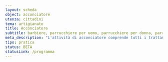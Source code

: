 ```yaml
---
layout: scheda
object: acconciatore
utenza: cittadini
tema: artigianato
title: Acconciatore
subtitle: barbiere, parrucchiere per uomo, parrucchiere per donna, parrucchiere misto, coiffeur, salone
meta_description: "L'attività di acconciatore comprende tutti i trattamenti e i servizi volti a modificare, migliorare, mantenere e proteggere l'aspetto estetico dei capelli"
tipo: pratica
status: BETA
statusLink: /programma
---
```

